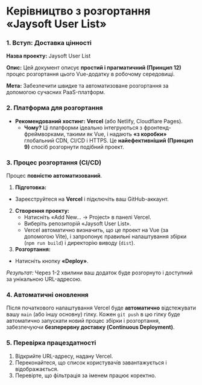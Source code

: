 # Керівництво з розгортання «Jaysoft User List»

### 1. Вступ: Доставка цінності

**Назва проекту:** Jaysoft User List

**Опис:** Цей документ описує **простий і прагматичний (Принцип 12)** процес розгортання цього Vue-додатку в робочому середовищі.

**Мета:** Забезпечити швидке та автоматизоване розгортання за допомогою сучасних PaaS-платформ.

### 2. Платформа для розгортання

- **Рекомендований хостинг:** **Vercel** (або Netlify, Cloudflare Pages).
  - **Чому?** Ці платформи ідеально інтегруються з фронтенд-фреймворками, такими як Vue, і надають **«з коробки»** глобальний CDN, CI/CD і HTTPS. Це **найефективніший (Принцип 9)** спосіб розгорнути подібний проект.

### 3. Процес розгортання (CI/CD)

Процес **повністю автоматизований**.

1.  **Підготовка:**

- Зареєструйтеся на **Vercel** і підключіть ваш GitHub-аккаунт.

2.  **Створення проекту:**
    - Натисніть «Add New... -> Project» в панелі Vercel.
    - Виберіть репозиторій «Jaysoft User List».
    - Vercel автоматично визначить, що це проект на Vue (за допомогою Vite), і запропонує правильні налаштування збірки (`npm run build`) і директорію виводу (`dist`).
3.  **Розгортання:**

- Натисніть кнопку **«Deploy»**.

_Результат:_ Через 1-2 хвилини ваш додаток буде розгорнуто і доступний за унікальною URL-адресою.

### 4. Автоматичні оновлення

Після початкового налаштування Vercel буде **автоматично** відстежувати вашу `main` (або іншу основну) гілку. Кожен `git push` в цю гілку буде автоматично запускати новий процес збірки і розгортання, забезпечуючи **безперервну доставку (Continuous Deployment)**.

### 5. Перевірка працездатності

1.  Відкрийте URL-адресу, надану Vercel.
2.  Переконайтеся, що список користувачів завантажується і відображається.
3.  Перевірте, що фільтрація за іменем працює коректно.
